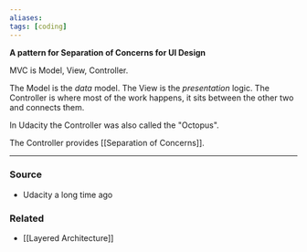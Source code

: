```yaml
---
aliases: 
tags: [coding]
---
```

**A pattern for Separation of Concerns for UI Design**

MVC is Model, View, Controller.

The Model is the *data* model.
The View is the *presentation* logic.
The Controller is where most of the work happens, it sits between the other two and connects them.

In Udacity the Controller was also called the "Octopus".

The Controller provides [[Separation of Concerns]].

---
### Source
- Udacity a long time ago

### Related
- [[Layered Architecture]]
 